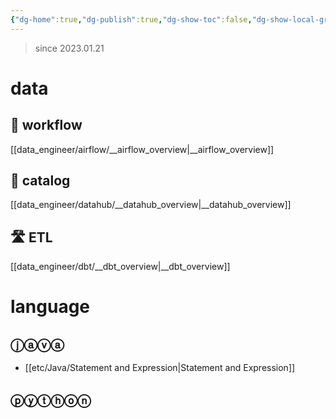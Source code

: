 ```yaml
---
{"dg-home":true,"dg-publish":true,"dg-show-toc":false,"dg-show-local-graph":false,"dg-link-preview":false,"dg-show-file-tree":false,"permalink":"/Welcome To Jx2lee Garden/","tags":["gardenEntry"],"dgShowLocalGraph":false,"dgShowFileTree":false,"dgShowToc":false,"dgLinkPreview":false,"dgPassFrontmatter":true}
---
```



> since 2023.01.21

# data
## 🔫 workflow
[[data_engineer/airflow/__airflow_overview\|__airflow_overview]]

## 🔑 catalog
[[data_engineer/datahub/__datahub_overview\|__datahub_overview]]

## 🛣️ ETL
[[data_engineer/dbt/__dbt_overview\|__dbt_overview]]


# language
## ⓙⓐⓥⓐ
- [[etc/Java/Statement and Expression\|Statement and Expression]]

## ⓟⓨⓣⓗⓞⓝ